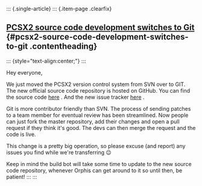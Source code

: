 ::: {.single-article}
::: {.item-page .clearfix}
## [PCSX2 source code development switches to Git](/256-pcsx2-source-switches-to-git.html) {#pcsx2-source-code-development-switches-to-git .contentheading}

::: {style="text-align:center;"}
:::

Hey everyone,

We just moved the PCSX2 version control system from SVN over to GIT.
The new official source code repository is hosted on GitHub.
You can find the source code [here](https://github.com/PCSX2/pcsx2) .
And the new issue tracker [here](https://github.com/PCSX2/pcsx2/issues)
.

Git is more contributor friendly than SVN. The process of sending
patches to a team member for eventual review has been streamlined.
Now people can just fork the master repository, add their changes and
open a pull request if they think it's good. The devs can then merge
the request and the code is live.

This change is a pretty big operation, so please excuse (and report) any
issues you find while we're transferring
😉

Keep in mind the build bot will take some time to update to the new
source code repository, whenever Orphis can get around to it so until
then, be patient!
:::
:::
